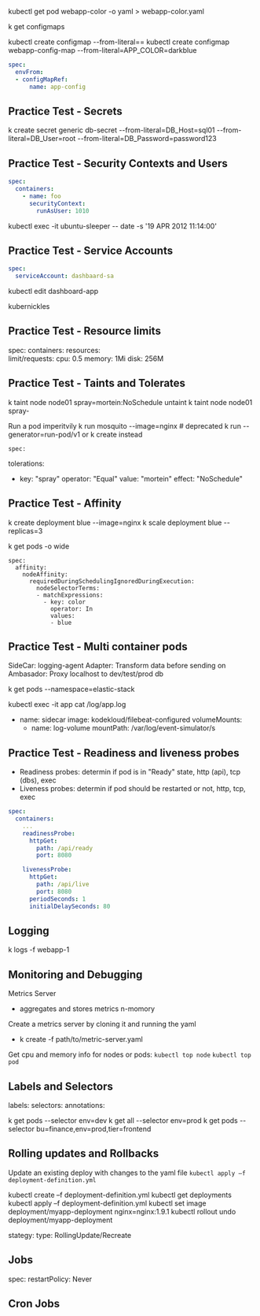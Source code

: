 kubectl get pod webapp-color -o yaml > webapp-color.yaml

k get configmaps

kubectl create configmap <config-name> --from-literal=<key>=<value>
kubectl create configmap webapp-config-map --from-literal=APP_COLOR=darkblue
```yaml
spec:
  envFrom:
  - configMapRef:
      name: app-config
```

## Practice Test - Secrets
k create secret generic db-secret --from-literal=DB_Host=sql01 --from-literal=DB_User=root --from-literal=DB_Password=password123

## Practice Test - Security Contexts and Users
```yaml
spec:
  containers: 
    - name: foo
      securityContext:
        runAsUser: 1010
```

kubectl exec -it ubuntu-sleeper -- date -s '19 APR 2012 11:14:00'

## Practice Test - Service Accounts

```yaml
spec:
  serviceAccount: dashbaard-sa
```

kubectl edit dashboard-app

kubernickles

## Practice Test - Resource limits
spec:
  containers: 
    resources:  
      limit/requests:
        cpu: 0.5
        memory: 1Mi
        disk: 256M

## Practice Test - Taints and Tolerates

k taint node node01 spray=mortein:NoSchedule
untaint
k taint node node01 spray-

Run a pod imperitvily 
k run mosquito  --image=nginx # deprecated
k run --generator=run-pod/v1 or k create instead

    spec: 
tolerations:
- key: "spray"
  operator: "Equal"
  value: "mortein"
  effect: "NoSchedule"

## Practice Test - Affinity

k create deployment blue --image=nginx
k scale deployment blue --replicas=3

k get pods -o wide  

    spec:
      affinity:
        nodeAffinity:
          requiredDuringSchedulingIgnoredDuringExecution:
            nodeSelectorTerms:
            - matchExpressions:
              - key: color
                operator: In
                values:
                - blue  

## Practice Test - Multi container pods 
SideCar: logging-agent
Adapter: Transform data before sending on 
Ambasador: Proxy localhost to dev/test/prod db

k get pods --namespace=elastic-stack

kubectl exec -it app cat /log/app.log

- name: sidecar
  image: kodekloud/filebeat-configured
  volumeMounts: 
  - name: log-volume
    mountPath: /var/log/event-simulator/s

## Practice Test - Readiness and liveness probes

* Readiness probes: determin if pod is in "Ready" state, http (api), tcp (dbs), exec
* Liveness probes: determin if pod should be restarted or not, http, tcp, exec

```yaml
spec:
  containers:
    ...
    readinessProbe:
      httpGet:
        path: /api/ready
        port: 8080
```

```yaml
    livenessProbe:
      httpGet:
        path: /api/live
        port: 8080
      periodSeconds: 1
      initialDelaySeconds: 80
```

## Logging

k logs -f webapp-1

## Monitoring and Debugging

Metrics Server
- aggregates and stores metrics n-momory 

Create a metrics server by cloning it and running the yaml
- k create -f path/to/metric-server.yaml

Get cpu and memory info for nodes or pods:
`kubectl top node`
`kubectl top pod`

## Labels and Selectors

labels: 
selectors: 
annotations:

k get pods --selector env=dev
k get all --selector env=prod
k get pods --selector bu=finance,env=prod,tier=frontend

## Rolling updates and Rollbacks

Update an existing deploy with changes to the yaml file
`kubectl apply –f deployment-definition.yml`

kubectl create –f deployment-definition.yml
kubectl get deployments
kubectl apply –f deployment-definition.yml
kubectl set image deployment/myapp-deployment nginx=nginx:1.9.1
kubectl rollout undo deployment/myapp-deployment

stategy: 
  type: RollingUpdate/Recreate

## Jobs

spec:
  restartPolicy: Never

## Cron Jobs

